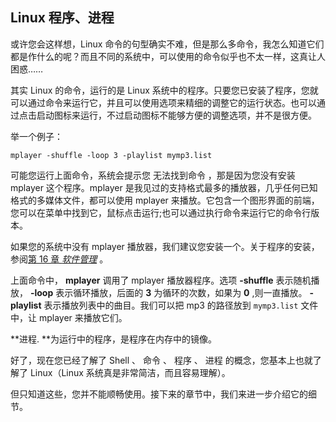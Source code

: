 ## Linux 程序、进程

或许您会这样想，Linux
命令的句型确实不难，但是那么多命令，我怎么知道它们都是作什么的呢？而且不同的系统中，可以使用的命令似乎也不太一样，这真让人困惑……

其实 Linux 的命令，运行的是 Linux
系统中的程序。只要您已安装了程序，您就可以通过命令来运行它，并且可以使用选项来精细的调整它的运行状态。也可以通过点击启动图标来运行，不过启动图标不能够方便的调整选项，并不是很方便。

举一个例子：

```shell
mplayer -shuffle -loop 3 -playlist mymp3.list   
```

可能您运行上面命令，系统会提示您 无法找到命令 ，那是因为您没有安装
mplayer 这个程序。mplayer
是我见过的支持格式最多的播放器，几乎任何已知格式的多媒体文件，都可以使用
mplayer
来播放。它包含一个图形界面的前端，您可以在菜单中找到它，鼠标点击运行;也可以通过执行命令来运行它的命令行版本。

如果您的系统中没有 mplayer
播放器，我们建议您安装一个。关于程序的安装，参阅[第 16 章
*软件管理*](ch16.md "第 16 章 软件管理") 。

上面命令中， **mplayer** 调用了 mplayer 播放器程序。选项 **-shuffle**
表示随机播放， **-loop** 表示循环播放，后面的 **3** 为循环的次数，如果为
**0** ,则一直播放。 **-playlist** 表示播放列表中的曲目。我们可以把 mp3
的路径放到 `mymp3.list` 文件中，让 mplayer 来播放它们。

**进程. **为运行中的程序，是程序在内存中的镜像。

好了，现在您已经了解了 Shell 、 命令 、 程序 、 进程
的概念，您基本上也就了解了 Linux（Linux
系统真是非常简洁，而且容易理解）。

但只知道这些，您并不能顺畅使用。接下来的章节中，我们来进一步介绍它的细节。
